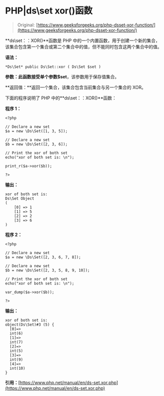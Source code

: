# PHP|ds\set xor()函数

> Original: [https://www.geeksforgeeks.org/php-dsset-xor-function/](https://www.geeksforgeeks.org/php-dsset-xor-function/)

**ds\set：：XOR()**函数是 PHP 中的一个内置函数，用于创建一个新的集合，该集合包含第一个集合或第二个集合中的值，但不能同时包含这两个集合中的值。

**语法：**

```
*Ds\Set* public Ds\Set::xor ( Ds\Set $set )

```

**参数：**此函数接受单个参数**$set**，该参数用于保存值集合。

**返回值：**返回一个集合，该集合包含当前集合与另一个集合的 XOR。

下面的程序说明了 PHP 中的**ds\set：：XOR()**函数：

**程序 1：**

```
<?php 

// Declare a new set
$a = new \Ds\Set([1, 3, 5]); 

// Declare a new set
$b = new \Ds\Set([2, 3, 6]); 

// Print the xor of both set
echo("xor of both set is: \n"); 

print_r($a->xor($b));

?>
```

**输出：**

```
xor of both set is: 
Ds\Set Object
(
    [0] => 1
    [1] => 5
    [2] => 2
    [3] => 6
)

```

**程序 2：**

```
<?php 

// Declare a new set
$a = new \Ds\Set([2, 3, 6, 7, 8]); 

// Declare a new set
$b = new \Ds\Set([2, 3, 5, 8, 9, 10]); 

// Print the xor of both set
echo("xor of both set is: \n"); 

var_dump($a->xor($b));

?>
```

**输出：**

```
xor of both set is: 
object(Ds\Set)#3 (5) {
  [0]=>
  int(6)
  [1]=>
  int(7)
  [2]=>
  int(5)
  [3]=>
  int(9)
  [4]=>
  int(10)
}

```

**引用：**[https://www.php.net/manual/en/ds-set.xor.php](https://www.php.net/manual/en/ds-set.xor.php)